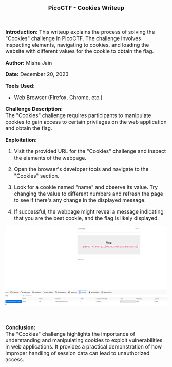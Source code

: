 <font size='4'>
    <p align='center'>
        <b>
            PicoCTF - Cookies Writeup
        </b>
    </p>
</font>

<br>
<font size='3'>

<b>Introduction: </b>
This writeup explains the process of solving the "Cookies" challenge in PicoCTF. The challenge involves inspecting elements, navigating to cookies, and loading the website with different values for the cookie to obtain the flag.

<b>Author:</b> Misha Jain

<b>Date:</b> December 20, 2023

<b>Tools Used:</b><br>
- Web Browser (Firefox, Chrome, etc.)

<b>Challenge Description:</b><br>
The "Cookies" challenge requires participants to manipulate cookies to gain access to certain privileges on the web application and obtain the flag.

<b>Exploitation:</b><br>
1. Visit the provided URL for the "Cookies" challenge and inspect the elements of the webpage.<br>

2. Open the browser's developer tools and navigate to the "Cookies" section.<br>

3. Look for a cookie named "name" and observe its value. Try changing the value to different numbers and refresh the page to see if there's any change in the displayed message.<br>

4. If successful, the webpage might reveal a message indicating that you are the best cookie, and the flag is likely displayed.

<p align = 'center'>

![](<Pictures/Cookies - Flag.png>)

</p><br>

<b>Conclusion:</b><br>
The "Cookies" challenge highlights the importance of understanding and manipulating cookies to exploit vulnerabilities in web applications. It provides a practical demonstration of how improper handling of session data can lead to unauthorized access.

</font>
